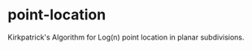 point-location
==============

Kirkpatrick's Algorithm for Log(n) point location in planar subdivisions.
